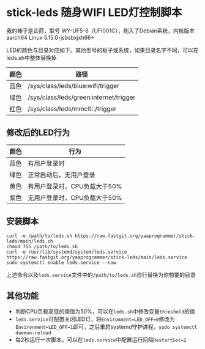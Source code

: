 # stick-leds 随身WIFI LED灯控制脚本

我的棒子是芷荷，型号 WY-UF5-6（UFI001C），刷入了Debian系统，内核版本aarch64 Linux 5.15.0-jsbsbxjxh66+

LED的颜色与目录对应如下。其他型号的板子或系统，如果目录名字不同，可以在leds.sh中整体替换掉

| 颜色  | 路径                                     |
|-----|----------------------------------------|
| 蓝色  | /sys/class/leds/blue:wifi/trigger      |
| 绿色  | /sys/class/leds/green:internet/trigger |
| 红色  | /sys/class/leds/mmc0::/trigger         |

## 修改后的LED行为

| 颜色  | 行为                |
|-----|-------------------|
| 蓝色  | 有用户登录时            |
| 绿色  | 正常启动后，无用户登录       |
| 黄色  | 有用户登录时，CPU负载大于50% |
| 紫色  | 无用户登录时，CPU负载大于50% |

## 安装脚本
```
curl -o /path/to/leds.sh https://raw.fastgit.org/yaaprogrammer/stick-leds/main/leds.sh
chmod 755 /path/to/leds.sh
curl -o /usr/lib/systemd/system/leds.service https://raw.fastgit.org/yaaprogrammer/stick-leds/main/leds.service
sudo systemctl enable leds.service --now
```
上述命令以及`leds.service`文件中的`/path/to/leds.sh`自行替换为你想要的目录
## 其他功能
- 判断CPU负载高低的阈值为50%，可以在`leds.sh`中修改变量`threshold`的值
- `leds.service`可配置关闭LED灯，将`Environment=LED_OFF=0`修改为`Environment=LED_OFF=1`即可，之后重启systemd守护进程，`sudo systemctl daemon-reload`
- 每2秒运行一次脚本，可以在`leds.service`中配置运行间隔`RestartSec=2`